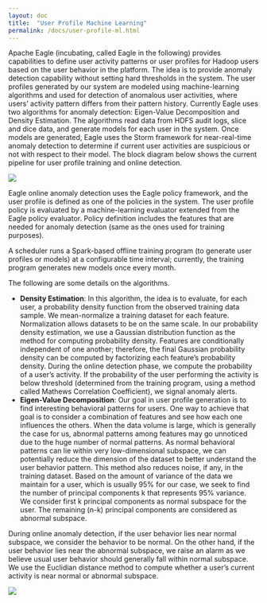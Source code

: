 ```yaml
---
layout: doc
title:  "User Profile Machine Learning" 
permalink: /docs/user-profile-ml.html
---
```


Apache Eagle (incubating, called Eagle in the following) provides capabilities to define user activity patterns or user profiles for Hadoop users based on the user behavior in the platform. The idea is to provide anomaly detection capability without setting hard thresholds in the system. The user profiles generated by our system are modeled using machine-learning algorithms and used for detection of anomalous user activities, where users’ activity pattern differs from their pattern history. Currently Eagle uses two algorithms for anomaly detection: Eigen-Value Decomposition and Density Estimation. The algorithms read data from HDFS audit logs, slice and dice data, and generate models for each user in the system. Once models are generated, Eagle uses the Storm framework for near-real-time anomaly detection to determine if current user activities are suspicious or not with respect to their model. The block diagram below shows the current pipeline for user profile training and online detection.

![](/images/docs/userprofile-arch.png)

Eagle online anomaly detection uses the Eagle policy framework, and the user profile is defined as one of the policies in the system. The user profile policy is evaluated by a machine-learning evaluator extended from the Eagle policy evaluator. Policy definition includes the features that are needed for anomaly detection (same as the ones used for training purposes).

A scheduler runs a Spark-based offline training program (to generate user profiles or models) at a configurable time interval; currently, the training program generates new models once every month.

The following are some details on the algorithms.

* **Density Estimation**: In this algorithm, the idea is to evaluate, for each user, a probability density function from the observed training data sample. We mean-normalize a training dataset for each feature. Normalization allows datasets to be on the same scale. In our probability density estimation, we use a Gaussian distribution function as the method for computing probability density. Features are conditionally independent of one another; therefore, the final Gaussian probability density can be computed by factorizing each feature’s probability density. During the online detection phase, we compute the probability of a user’s activity. If the probability of the user performing the activity is below threshold (determined from the training program, using a method called Mathews Correlation Coefficient), we signal anomaly alerts.
* **Eigen-Value Decomposition**: Our goal in user profile generation is to find interesting behavioral patterns for users. One way to achieve that goal is to consider a combination of features and see how each one influences the others. When the data volume is large, which is generally the case for us, abnormal patterns among features may go unnoticed due to the huge number of normal patterns. As normal behavioral patterns can lie within very low-dimensional subspace, we can potentially reduce the dimension of the dataset to better understand the user behavior pattern. This method also reduces noise, if any, in the training dataset. Based on the amount of variance of the data we maintain for a user, which is usually 95% for our case, we seek to find the number of principal components k that represents 95% variance. We consider first k principal components as normal subspace for the user. The remaining (n-k) principal components are considered as abnormal subspace.

During online anomaly detection, if the user behavior lies near normal subspace, we consider the behavior to be normal. On the other hand, if the user behavior lies near the abnormal subspace, we raise an alarm as we believe usual user behavior should generally fall within normal subspace. We use the Euclidian distance method to compute whether a user’s current activity is near normal or abnormal subspace.

![](/images/docs/userprofile-model.png)


